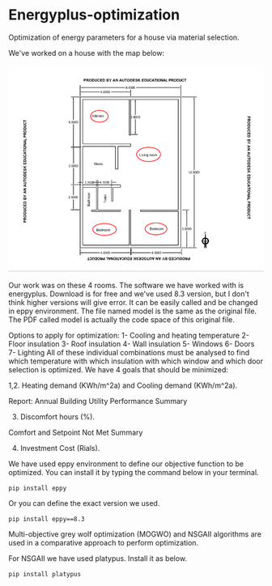 # Energyplus-optimization
Optimization of energy parameters for a house via material selection.

We've worked on a house with the map below:

![Map of House](https://raw.githubusercontent.com/shahab1376/Energyplus-optimization/master/map.png)

Our work was on these 4 rooms.
The software we have worked with is energyplus. Download is for free and we've used 8.3 version, but I don't think higher versions will give error. It can be easily called and be changed in eppy environment. The file named model is the same as the original file. The PDF called model is actually the code space of this original file.

Options to apply for optimization:
1- Cooling and heating temperature
2- Floor insulation
3- Roof insulation
4- Wall insulation
5- Windows
6- Doors
7- Lighting
All of these individual combinations must be analysed to find which temperature with which insulation with which window and which door selection is optimized.
We have 4 goals that should be minimized:

1,2. Heating demand (KWh/m^2a) and Cooling demand (KWh/m^2a).

Report: Annual Building Utility Performance Summary

3. Discomfort hours (%).

 Comfort and Setpoint Not Met Summary

4. Investment Cost (Rials).

We have used eppy environment to define our objective function to be optimized. You can install it by typing the command below in your terminal.

```
pip install eppy
```

Or you can define the exact version we used.

```
pip install eppy==8.3
```

Multi-objective grey wolf optimization (MOGWO) and NSGAII algorithms are used in a comparative approach to perform optimization.

For NSGAII we have used platypus. Install it as below.

```
pip install platypus
```

